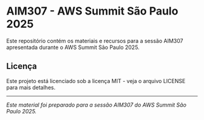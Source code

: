# AIM307 - AWS Summit São Paulo 2025

Este repositório contém os materiais e recursos para a sessão AIM307 apresentada durante o AWS Summit São Paulo 2025.

## Licença

Este projeto está licenciado sob a licença MIT - veja o arquivo LICENSE para mais detalhes.

---

*Este material foi preparado para a sessão AIM307 do AWS Summit São Paulo 2025.*